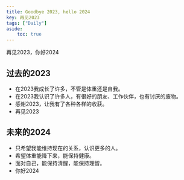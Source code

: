 ```yaml
---
title: Goodbye 2023, hello 2024
key: 再见2023
tags: ["Daily"]
aside:
    toc: true
---
```


再见2023，你好2024 <!--more-->

## 过去的2023

- 在2023我成长了许多，不管是体重还是自我。
- 在2023我认识了许多人，有很好的朋友、工作伙伴，也有讨厌的废物。
- 感谢2023，让我有了各种各样的收获。
- 再见2023

## 未来的2024

- 只希望我能维持现在的关系，认识更多的人。
- 希望体重能降下来，能保持健康。
- 面对自己，能保持清醒，能保持理智。
- 你好2024
